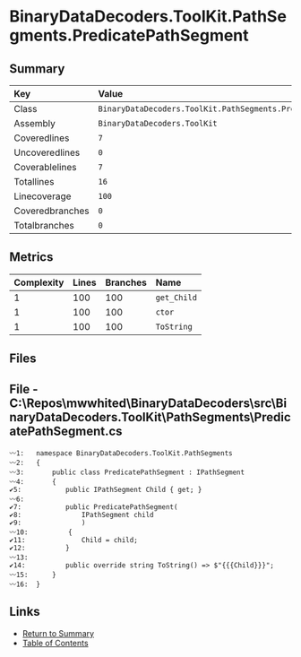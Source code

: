 ﻿# BinaryDataDecoders.ToolKit.PathSegments.PredicatePathSegment

## Summary

| Key             | Value                                                          |
| :-------------- | :------------------------------------------------------------- |
| Class           | `BinaryDataDecoders.ToolKit.PathSegments.PredicatePathSegment` |
| Assembly        | `BinaryDataDecoders.ToolKit`                                   |
| Coveredlines    | `7`                                                            |
| Uncoveredlines  | `0`                                                            |
| Coverablelines  | `7`                                                            |
| Totallines      | `16`                                                           |
| Linecoverage    | `100`                                                          |
| Coveredbranches | `0`                                                            |
| Totalbranches   | `0`                                                            |

## Metrics

| Complexity | Lines | Branches | Name        |
| :--------- | :---- | :------- | :---------- |
| 1          | 100   | 100      | `get_Child` |
| 1          | 100   | 100      | `ctor`      |
| 1          | 100   | 100      | `ToString`  |

## Files

## File - C:\Repos\mwwhited\BinaryDataDecoders\src\BinaryDataDecoders.ToolKit\PathSegments\PredicatePathSegment.cs

```CSharp
〰1:   namespace BinaryDataDecoders.ToolKit.PathSegments
〰2:   {
〰3:       public class PredicatePathSegment : IPathSegment
〰4:       {
✔5:           public IPathSegment Child { get; }
〰6:   
✔7:           public PredicatePathSegment(
✔8:               IPathSegment child
✔9:               )
〰10:          {
✔11:              Child = child;
✔12:          }
〰13:  
✔14:          public override string ToString() => $"{{{Child}}}";
〰15:      }
〰16:  }
```

## Links

* [Return to Summary](Summary.md)
* [Table of Contents](../TOC.md)

